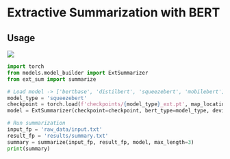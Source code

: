# Extractive Summarization with BERT

## Usage
[![](https://img.shields.io/badge/Colab-Run_in_Google_Colab-blue?logo=Google&logoColor=FDBA18)]()
```python
import torch
from models.model_builder import ExtSummarizer
from ext_sum import summarize

# Load model -> ['bertbase', 'distilbert', 'squeezebert', 'mobilebert']
model_type = 'squeezebert'
checkpoint = torch.load(f'checkpoints/{model_type}_ext.pt', map_location='cpu')
model = ExtSummarizer(checkpoint=checkpoint, bert_type=model_type, device='cpu')

# Run summarization
input_fp = 'raw_data/input.txt'
result_fp = 'results/summary.txt'
summary = summarize(input_fp, result_fp, model, max_length=3)
print(summary)
```

